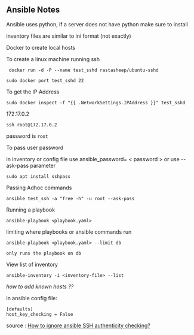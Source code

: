 ## Ansible Notes

Ansible uses python, if a server does not have python make sure to install


inventory files are similar to ini format (not exactly)


Docker to create local hosts

To create a linux machine running ssh

` docker run -d -P --name test_sshd rastasheep/ubuntu-sshd`

`sudo docker port test_sshd 22`

To get the IP Address

`sudo docker inspect -f "{{ .NetworkSettings.IPAddress }}" test_sshd`

172.17.0.2

`ssh root@172.17.0.2`

password is `root`

To pass user password 

in inventory or config file use ansible_password= < password > or use --ask-pass parameter

`sudo apt install sshpass`

Passing Adhoc commands

`ansible test_ssh -a "free -h" -u root --ask-pass`

Running a playbook

`ansible-playbook <playbook.yaml>`

limiting where playbooks or ansible commands run 

`ansible-playbook <playbook.yaml> --limit db`

    only runs the playbook on db

View list of inventory

`ansible-inventory -i <inventory-file> --list`


*how to add known hosts ??*

in ansible config file:

    [defaults]
    host_key_checking = False

source :
[How to ignore ansible SSH authenticity checking?](https://stackoverflow.com/questions/32297456/how-to-ignore-ansible-ssh-authenticity-checking)


